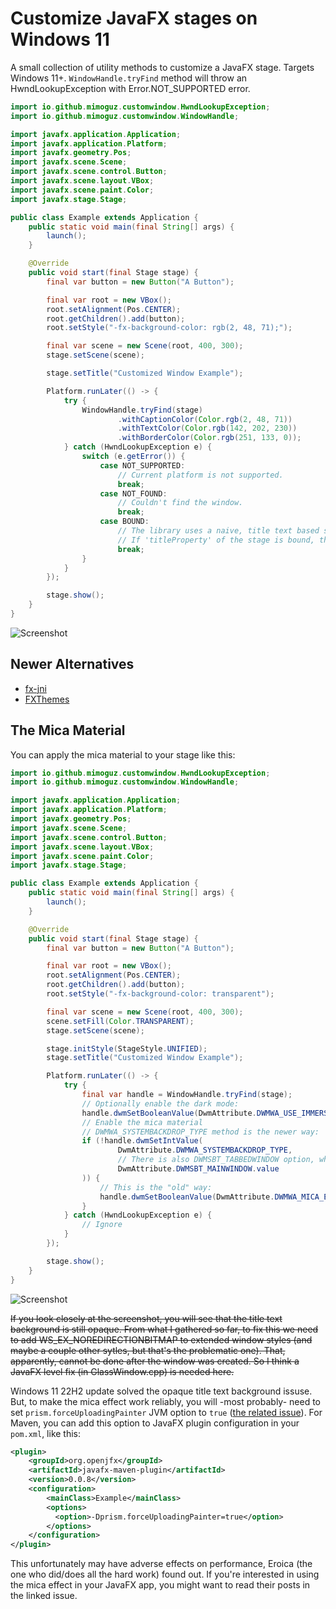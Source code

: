 # Customize JavaFX stages on Windows 11

A small collection of utility methods to customize a JavaFX stage. Targets Windows 11+. ```WindowHandle.tryFind``` 
method will throw an HwndLookupException with Error.NOT_SUPPORTED error.

```java
import io.github.mimoguz.customwindow.HwndLookupException;
import io.github.mimoguz.customwindow.WindowHandle;

import javafx.application.Application;
import javafx.application.Platform;
import javafx.geometry.Pos;
import javafx.scene.Scene;
import javafx.scene.control.Button;
import javafx.scene.layout.VBox;
import javafx.scene.paint.Color;
import javafx.stage.Stage;

public class Example extends Application {
    public static void main(final String[] args) {
        launch();
    }

    @Override
    public void start(final Stage stage) {
        final var button = new Button("A Button");

        final var root = new VBox();
        root.setAlignment(Pos.CENTER);
        root.getChildren().add(button);
        root.setStyle("-fx-background-color: rgb(2, 48, 71);");

        final var scene = new Scene(root, 400, 300);
        stage.setScene(scene);

        stage.setTitle("Customized Window Example");

        Platform.runLater(() -> {
            try {
                WindowHandle.tryFind(stage)
                        .withCaptionColor(Color.rgb(2, 48, 71))
                        .withTextColor(Color.rgb(142, 202, 230))
                        .withBorderColor(Color.rgb(251, 133, 0));
            } catch (HwndLookupException e) {
                switch (e.getError()) {
                    case NOT_SUPPORTED:
                        // Current platform is not supported.
                        break;
                    case NOT_FOUND:
                        // Couldn't find the window.
                        break;
                    case BOUND:
                        // The library uses a naive, title text based search.
                        // If 'titleProperty' of the stage is bound, this method will fail. 
                        break;
                }
            }
        });

        stage.show();
    }
}
```

![Screenshot](./screenshot.png)

## Newer Alternatives

* [fx-jni](https://github.com/xdsswar/shared-fx-jni-src)
* [FXThemes](https://github.com/dukke/FXThemes)

## The Mica Material

You can apply the mica material to your stage like this:

```java
import io.github.mimoguz.customwindow.HwndLookupException;
import io.github.mimoguz.customwindow.WindowHandle;

import javafx.application.Application;
import javafx.application.Platform;
import javafx.geometry.Pos;
import javafx.scene.Scene;
import javafx.scene.control.Button;
import javafx.scene.layout.VBox;
import javafx.scene.paint.Color;
import javafx.stage.Stage;

public class Example extends Application {
    public static void main(final String[] args) {
        launch();
    }

    @Override
    public void start(final Stage stage) {
        final var button = new Button("A Button");

        final var root = new VBox();
        root.setAlignment(Pos.CENTER);
        root.getChildren().add(button);
        root.setStyle("-fx-background-color: transparent");

        final var scene = new Scene(root, 400, 300);
        scene.setFill(Color.TRANSPARENT);
        stage.setScene(scene);

        stage.initStyle(StageStyle.UNIFIED);
        stage.setTitle("Customized Window Example");

        Platform.runLater(() -> {
            try {
                final var handle = WindowHandle.tryFind(stage);
                // Optionally enable the dark mode:
                handle.dwmSetBooleanValue(DwmAttribute.DWMWA_USE_IMMERSIVE_DARK_MODE, true);
                // Enable the mica material
                // DWMWA_SYSTEMBACKDROP_TYPE method is the newer way:
                if (!handle.dwmSetIntValue(
                        DwmAttribute.DWMWA_SYSTEMBACKDROP_TYPE,
                        // There is also DWMSBT_TABBEDWINDOW option, which gives a more translucent look.
                        DwmAttribute.DWMSBT_MAINWINDOW.value
                )) {
                    // This is the "old" way:
                    handle.dwmSetBooleanValue(DwmAttribute.DWMWA_MICA_EFFECT, true);
                }
            } catch (HwndLookupException e) {
                // Ignore
            }
        });

        stage.show();
    }
}
```

![Screenshot](./screenshot-mica.png)

<del>If you look closely at the screenshot, you will see that the title text background is still opaque. 
From what I gathered so far, to fix this we need to add WS_EX_NOREDIRECTIONBITMAP to extended window styles 
(and maybe a couple other sytles, but that's the problematic one). That, apparently, cannot be done after the window 
was created. So I think a JavaFX level fix (in GlassWindow.cpp) is needed here.</del>

Windows 11 22H2 update solved the opaque title text background issuse. But, to make the mica effect work reliably, 
you will -most probably- need to set ```prism.forceUploadingPainter``` JVM option to ```true``` 
([the related issue](https://github.com/mimoguz/custom_window/issues/2)). 
For Maven, you can add this option to JavaFX plugin configuration in your ```pom.xml```, like this:

```xml
<plugin>
    <groupId>org.openjfx</groupId>
    <artifactId>javafx-maven-plugin</artifactId>
    <version>0.0.8</version>
    <configuration>
        <mainClass>Example</mainClass>
        <options>
          <option>-Dprism.forceUploadingPainter=true</option>
        </options>
    </configuration>
</plugin>
```

This unfortunately may have adverse effects on performance, Eroica (the one who did/does all the hard work) found out. 
If you're interested in using the mica effect in your JavaFX app, you might want to read their posts in the linked issue.



